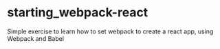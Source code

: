 # starting_webpack-react
Simple exercise to learn how to set webpack to create a react app, using Webpack and Babel
